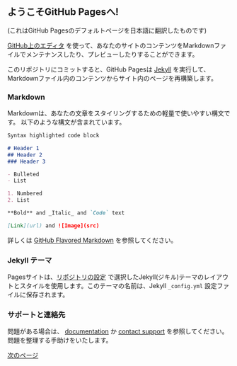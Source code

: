 ## ようこそGitHub Pagesへ!

(これはGitHub Pagesのデフォルトページを日本語に翻訳したものです)

[GitHub上のエディタ](https://github.com/heiwa4126/page1/edit/master/docs/index.md) を使って、あなたのサイトのコンテンツをMarkdownファイルでメンテナンスしたり、プレビューしたりすることができます。

このリポジトリにコミットすると、GitHub Pagesは [Jekyll](https://jekyllrb.com/) を実行して、Markdownファイル内のコンテンツからサイト内のページを再構築します。

### Markdown

Markdownは、あなたの文章をスタイリングするための軽量で使いやすい構文です。
以下のような構文が含まれています。

```markdown
Syntax highlighted code block

# Header 1
## Header 2
### Header 3

- Bulleted
- List

1. Numbered
2. List

**Bold** and _Italic_ and `Code` text

[Link](url) and ![Image](src)
```

詳しくは [GitHub Flavored Markdown](https://guides.github.com/features/mastering-markdown/) を参照してください。

### Jekyll テーマ

Pagesサイトは、[リポジトリの設定](https://github.com/heiwa4126/page1/settings) で選択したJekyll(ジキル)テーマのレイアウトとスタイルを使用します。このテーマの名前は、Jekyll `_config.yml` 設定ファイルに保存されます。

### サポートと連絡先

問題がある場合は、
[documentation](https://docs.github.com/categories/github-pages-basics/) 
か
[contact support](https://github.com/contact)
を参照してください。
問題を整理する手助けをいたします。

[次のページ](page1.html)


